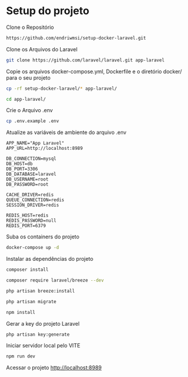 
# Setup do projeto
Clone o Repositório
```sh
https://github.com/endriwmsi/setup-docker-laravel.git
```
Clone os Arquivos do Laravel
```sh
git clone https://github.com/laravel/laravel.git app-laravel
```

Copie os arquivos docker-compose.yml, Dockerfile e o diretório docker/ para o seu projeto
```sh
cp -rf setup-docker-laravel/* app-laravel/
```
```sh
cd app-laravel/
```

Crie o Arquivo .env
```sh
cp .env.example .env
```

Atualize as variáveis de ambiente do arquivo .env
```dosini
APP_NAME="App Laravel"
APP_URL=http://localhost:8989

DB_CONNECTION=mysql
DB_HOST=db
DB_PORT=3306
DB_DATABASE=laravel
DB_USERNAME=root
DB_PASSWORD=root

CACHE_DRIVER=redis
QUEUE_CONNECTION=redis
SESSION_DRIVER=redis

REDIS_HOST=redis
REDIS_PASSWORD=null
REDIS_PORT=6379
```

Suba os containers do projeto
```sh
docker-compose up -d
```

Instalar as dependências do projeto
```sh
composer install
```
```sh
composer require laravel/breeze --dev
```
```sh
php artisan breeze:install
```
```sh
php artisan migrate
```
```sh
npm install
```
<!-- Acessar o container
```sh
docker-compose exec app bash
``` -->

Gerar a key do projeto Laravel
```sh
php artisan key:generate
```
Iniciar servidor local pelo VITE
```sh
npm run dev
```

Acessar o projeto
[http://localhost:8989](http://localhost:8989)
